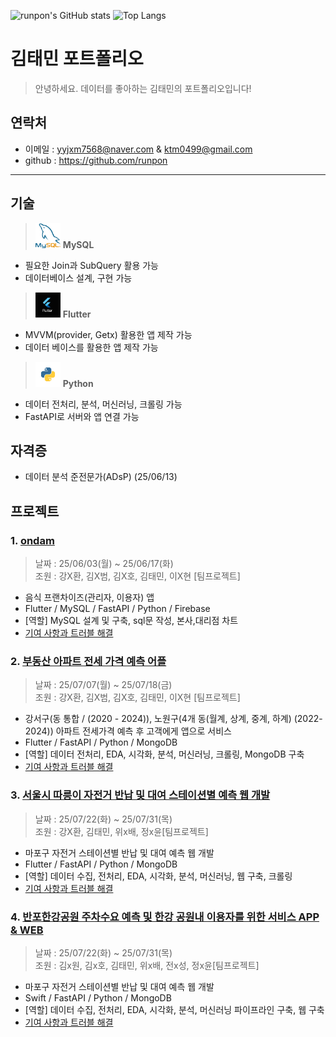 ![runpon's GitHub stats](https://github-readme-stats.vercel.app/api?username=runpon&show_icons=true&theme=tokyonight)
![Top Langs](https://github-readme-stats.vercel.app/api/top-langs/?username=runpon&layout=compact&theme=tokyonight)

# 김태민 포트폴리오
> 안녕하세요. 데이터를 좋아하는 김태민의 포트폴리오입니다!

## 연락처
- 이메일 : yyjxm7568@naver.com & ktm0499@gmail.com </br>
- github : https://github.com/runpon
---

## 기술</br>
> <img src="https://github.com/runpon/Portfolio/blob/data/icon%20image/Mysql.png?raw=true" width="40px" height="40px"/> **MySQL** </br>
- 필요한 Join과 SubQuery 활용 가능 </br>
- 데이터베이스 설계, 구현 가능

> <img src="https://github.com/runpon/Portfolio/blob/data/icon%20image/Flutter.png?raw=true" width="40px" height="40px"/> **Flutter** </br>
- MVVM(provider, Getx) 활용한 앱 제작 가능 </br>
- 데이터 베이스를 활용한 앱 제작 가능

> <img src="https://github.com/runpon/Portfolio/blob/data/icon%20image/Python.png?raw=true" width="40px" height="40px"/> **Python** </br>
- 데이터 전처리, 분석, 머신러닝, 크롤링 가능
- FastAPI로 서버와 앱 연결 가능

## 자격증 </br>
- 데이터 분석 준전문가(ADsP) (25/06/13)

## 프로젝트

### 1. [ondam](https://github.com/TeamOne-Final/ondam)
> 날짜 : 25/06/03(월) ~ 25/06/17(화) </br>
> 조원 : 강X환, 김X범, 김X호, 김태민, 이X현 [팀프로젝트] </br>
- 음식 프랜차이즈(관리자, 이용자) 앱  </br>
- Flutter / MySQL / FastAPI / Python / Firebase </br>
- [역할] MySQL 설계 및 구축, sql문 작성, 본사,대리점 차트
- [기여 사항과 트러블 해결](https://github.com/runpon/Portfolio/blob/main/ondam.md)

### 2. [부동산 아파트 전세 가격 예측 어플](https://github.com/jihokim1/1team_Machine-Learning)
> 날짜 : 25/07/07(월) ~ 25/07/18(금) </br>
> 조원 : 강X환, 김X범, 김X호, 김태민, 이X현 [팀프로젝트] </br>
- 강서구(동 통합 / (2020 - 2024)), 노원구(4개 동(월계, 상계, 중계, 하계) (2022-2024)) 아파트 전세가격 예측 후 고객에게 앱으로 서비스
- Flutter / FastAPI / Python / MongoDB </br>
- [역할] 데이터 전처리, EDA, 시각화, 분석, 머신러닝, 크롤링, MongoDB 구축
- [기여 사항과 트러블 해결](https://github.com/runpon/Portfolio/blob/main/real%20estate.md)

### 3. [서울시 따릉이 자전거 반납 및 대여 스테이션별 예측 웹 개발]()
> 날짜 : 25/07/22(화) ~ 25/07/31(목) </br>
> 조원 : 강X환, 김태민, 위x배, 정x윤[팀프로젝트] </br>
- 마포구 자전거 스테이션별 반납 및 대여 예측 웹 개발
- Flutter / FastAPI / Python / MongoDB </br>
- [역할] 데이터 수집, 전처리, EDA, 시각화, 분석, 머신러닝, 웹 구축, 크롤링
- [기여 사항과 트러블 해결](https://github.com/runpon/Portfolio/blob/main/ddareung.md)

### 4. [반포한강공원 주차수요 예측 및 한강 공원내 이용자를 위한 서비스 APP & WEB](https://github.com/wodnjsrla85/hangang_parking)
> 날짜 : 25/07/22(화) ~ 25/07/31(목) </br>
> 조원 : 김x원, 김x호, 김태민, 위x배, 전x성, 정x윤[팀프로젝트] </br>
- 마포구 자전거 스테이션별 반납 및 대여 예측 웹 개발
- Swift / FastAPI / Python / MongoDB </br>
- [역할] 데이터 수집, 전처리, EDA, 시각화, 분석, 머신러닝 파이프라인 구축, 웹 구축
- [기여 사항과 트러블 해결](https://github.com/runpon/Portfolio/blob/main/ddareung.md)

<!--
**runpon/runpon** is a ✨ _special_ ✨ repository because its `README.md` (this file) appears on your GitHub profile.

Here are some ideas to get you started:

- 🔭 I’m currently working on ...
- 🌱 I’m currently learning ...
- 👯 I’m looking to collaborate on ...
- 🤔 I’m looking for help with ...
- 💬 Ask me about ...
- 📫 How to reach me: ...
- 😄 Pronouns: ...
- ⚡ Fun fact: ...
-->
